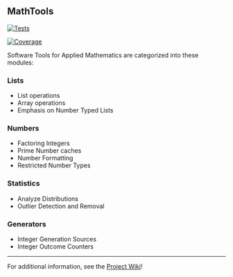 ## MathTools
[![Tests](https://github.com/DK96-OS/MathTools/actions/workflows/test_report.yml/badge.svg?branch=master)](https://github.com/DK96-OS/MathTools/actions/workflows/test_report.yml)

[![Coverage](https://github.com/DK96-OS/MathTools/actions/workflows/coverage_verification.yml/badge.svg?branch=master)](https://github.com/DK96-OS/MathTools/actions/workflows/coverage_verification.yml)

Software Tools for Applied Mathematics are categorized into these modules:

### Lists
* List operations
* Array operations
* Emphasis on Number Typed Lists

### Numbers
* Factoring Integers
* Prime Number caches
* Number Formatting
* Restricted Number Types

### Statistics
* Analyze Distributions
* Outlier Detection and Removal

### Generators
* Integer Generation Sources
* Integer Outcome Counters

____
For additional information, see the [Project Wiki](https://github.com/DK96-OS/MathTools/wiki)!
